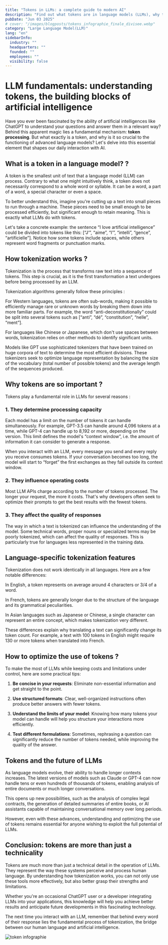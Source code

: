 ```yaml
---
title: "Tokens in LLMs: a complete guide to modern AI"
description: "Find out what tokens are in language models (LLMs), why they're essential and how they influence AI performance. Accessible guide for all"
pubDate: "Jun 03 2025"
# cover: "/images/blogposts/tokens_infographie_finale_divisee.webp"
category: "Large Language Model(LLM)"
lang: "en"
sidebarInfo:
  industry: ""
  headquarters: ""
  founded: ""
  employees: ""
  visibility: false
---
```


# LLM fundamentals: understanding tokens, the building blocks of artificial intelligence

Have you ever been fascinated by the ability of artificial intelligences like ChatGPT to understand your questions and answer them in a relevant way? Behind this apparent magic lies a fundamental mechanism: **token processing**. But what exactly is a token, and why is it so crucial to the functioning of advanced language models? Let's delve into this essential element that shapes our daily interaction with AI.

## What is a token in a language model? ?

A token is the smallest unit of text that a language model (LLM) can process. Contrary to what one might intuitively think, a token does not necessarily correspond to a whole word or syllable. It can be a word, a part of a word, a special character or even a space.

To better understand this, imagine you're cutting up a text into small pieces to run through a machine. These pieces need to be small enough to be processed efficiently, but significant enough to retain meaning. This is exactly what LLMs do with tokens.

Let's take a concrete example: the sentence “I love artificial intelligence” could be divided into tokens like this: [“J‘”, “aime”, “l’”, “intelli”, “gence”, “artificielle”]. Notice how some tokens include spaces, while others represent word fragments or punctuation marks.

## How tokenization works ?

Tokenization is the process that transforms raw text into a sequence of tokens. This step is crucial, as it is the first transformation a text undergoes before being processed by an LLM.

Tokenization algorithms generally follow these principles :

For Western languages, tokens are often sub-words, making it possible to efficiently manage rare or unknown words by breaking them down into more familiar parts. For example, the word “anti-deconstitutionally” could be split into several tokens such as [“anti”, “dé”, “constitution”, “nelle”, “ment”].

For languages like Chinese or Japanese, which don't use spaces between words, tokenization relies on other methods to identify significant units.

Models like GPT use sophisticated tokenizers that have been trained on huge corpora of text to determine the most efficient divisions. These tokenizers seek to optimize language representation by balancing the size of the vocabulary (total number of possible tokens) and the average length of the sequences produced.

## Why tokens are so important ?

Tokens play a fundamental role in LLMs for several reasons :

### 1. They determine processing capacity

Each model has a limit on the number of tokens it can handle simultaneously. For example, GPT-3.5 can handle around 4,096 tokens at a time, while GPT-4 can handle up to 8,192 or more, depending on the version. This limit defines the model's “context window”, i.e. the amount of information it can consider to generate a response.

When you interact with an LLM, every message you send and every reply you receive consumes tokens. If your conversation becomes too long, the model will start to “forget” the first exchanges as they fall outside its context window.

### 2. They influence operating costs

Most LLM APIs charge according to the number of tokens processed. The longer your request, the more it costs. That's why developers often seek to optimize their prompts to get the best results with the fewest tokens.

### 3. They affect the quality of responses

The way in which a text is tokenized can influence the understanding of the model. Some technical words, proper nouns or specialized terms may be poorly tokenized, which can affect the quality of responses. This is particularly true for languages less represented in the training data.

## Language-specific tokenization features

Tokenization does not work identically in all languages. Here are a few notable differences:

In English, a token represents on average around 4 characters or 3/4 of a word.

In French, tokens are generally longer due to the structure of the language and its grammatical peculiarities.

In Asian languages such as Japanese or Chinese, a single character can represent an entire concept, which makes tokenization very different.

These differences explain why translating a text can significantly change its token count. For example, a text with 100 tokens in English might require 130 or more tokens when translated into French.

## How to optimize the use of tokens ?

To make the most of LLMs while keeping costs and limitations under control, here are some practical tips:

1. **Be concise in your requests**: Eliminate non-essential information and get straight to the point.

2. **Use structured formats**: Clear, well-organized instructions often produce better answers with fewer tokens.

3. **Understand the limits of your model**: Knowing how many tokens your model can handle will help you structure your interactions more efficiently.

4. **Test different formulations**: Sometimes, rephrasing a question can significantly reduce the number of tokens needed, while improving the quality of the answer.

## Tokens and the future of LLMs

As language models evolve, their ability to handle longer contexts increases. The latest versions of models such as Claude or GPT-4 can now handle tens or even hundreds of thousands of tokens, enabling analysis of entire documents or much longer conversations.

This opens up new possibilities, such as the analysis of complex legal contracts, the generation of detailed summaries of entire books, or AI assistants capable of maintaining conversational memory over long periods.

However, even with these advances, understanding and optimizing the use of tokens remains essential for anyone wishing to exploit the full potential of LLMs.

## Conclusion: tokens are more than just a technicality

Tokens are much more than just a technical detail in the operation of LLMs. They represent the way these systems perceive and process human language. By understanding how tokenization works, you can not only use these tools more effectively, but also better grasp their strengths and limitations.

Whether you're an occasional ChatGPT user or a developer integrating LLMs into your applications, this knowledge will help you achieve better results and anticipate future developments in this fascinating technology.

The next time you interact with an LLM, remember that behind every word of their response lies the fundamental process of tokenization, the bridge between our human language and artificial intelligence.

![token infographie](/images/blogposts/tokens_infographie_finale_divisee.webp)